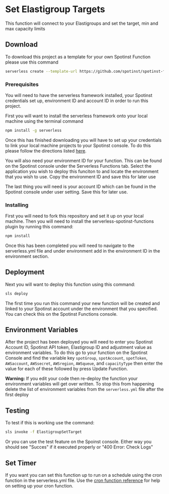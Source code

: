 # Set Elastigroup Targets

This function will connect to your Elastigroups and set the target, min and max capacity limits

## Download

To download this project as a template for your own Spotinst Function please use this command

```bash
serverless create --template-url https://github.com/spotinst/spotinst-functions-examples/tree/master/node-elastigroup-setTarget
```

### Prerequisites

You will need to have the serverless framework installed, your Spotinst credentials set up, environment ID and account ID in order to run this project. 

First you will want to install the serverless framework onto your local machine using the terminal command

```bash
npm install -g serverless
```

Once this has finished downloading you will have to set up your credentials to link your local machine projects to your Spotinst console. To do this please follow the directions listed [here](https://serverless.com/framework/docs/providers/spotinst/guide/credentials/).

You will also need your environment ID for your function. This can be found on the Spotinst console under the Serverless Functions tab. Select the application you wish to deploy this funciton to and locate the environment that you wish to use. Copy the environment ID and save this for later use

The last thing you will need is your account ID which can be found in the Spotinst console under user setting. Save this for later use. 

### Installing

First you will need to fork this repository and set it up on your local machine. Then you will need to install the serverless-spotinst-functions plugin by running this command:

```bash
npm install
```

Once this has been completed you will need to navigate to the serverless.yml file and under environment add in the environment ID in the environment section.

## Deployment

Next you will want to deploy this function using this command:

```bash
sls deploy
```

The first time you run this command your new function will be created and linked to your Spotinst account under the environment that you specified. You can check this on the Spotinst Functions console. 

## Environment Variables

After the project has been deployed you will need to enter you Spotinst Account ID, Spotinst API token, Elastigroup ID and adjustment value as environment variables. To do this go to your function on the Spotinst Console and find the variable key `spotGroup`, `spotAccount`, `spotToken`, `AWSaccount`, `AWSsecret`, `AWSregion`, `AWSqueue`, and `capacityType` then enter the value for each of these followed by press Update Function.

**Warning:** If you edit your code then re-deploy the function your environment variables will get over written. To stop this from happening delete the list of environment variables from the `serverless.yml` file after the first deploy


## Testing

To test if this is working use the command:

```bash
sls invoke -f ElastigroupSetTarget
```

Or you can use the test feature on the Spoinst console. Either way you should see "Succes" if it executed properly or "400 Error: Check Logs"

## Set Timer

If you want you can set this function up to run on a schedule using the cron function in the serverless.yml file. Use the [cron function reference](https://crontab.guru/) for help on setting up your cron function. 

